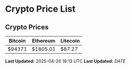 # Crypto Price List

## Crypto Prices
| Bitcoin | Ethereum | Litecoin |
| ------- | -------- | -------- |
| $94371 | $1805.01 | $87.27 |
**Last Updated:** 2025-04-26 18:13 UTC
**Last Updated:** $DATE$
